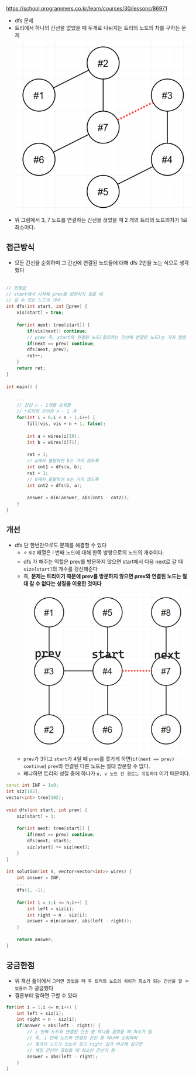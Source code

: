 
https://school.programmers.co.kr/learn/courses/30/lessons/86971

- dfs 문제
- 트리에서 하나의 간선을 없앴을 때 두개로 나눠지는 트리의 노드의 차를 구하는 문제
	![Pasted image 20231006174459](../Pasted%20image%2020231006174459.png)
- 위 그림에서 3, 7 노드를 연결하는 간선을 끊었을 때 2 개의 트리의 노드의차가 1로 최소이다.

## 접근방식
- 모든 간선을 순회하며 그 간선에 연결된 노드들에 대해 dfs 2번을 노는 식으로 생각했다
```cpp

// 반환값
// start에서 시작해 prev를 방문하지 않을 때
// 갈 수 있는 노드의 개수
int dfs(int start, int prev) {
    vis[start] = true;

    for(int next: tree[start]) {
        if(vis[next]) continue;
        // prev 즉, start와 연결된 노드(끊으려는 간선에 연결된 노드)는 가지 않음
        if(next == prev) continue;
        dfs(next, prev);
        ret++;
    }
    return ret;
}

int main() {

	...
	// 간선 n - 1개를 순회함
	// *트리의 간선은 n - 1 개
	for(int i = 0;i < n - 1;i++) {
		fill(vis, vis + n + 1, false);
	
		int a = wires[i][0];
		int b = wires[i][1];
	
		ret = 1;
		// a에서 출발하면 b는 가지 않도록
		int cnt1 = dfs(a, b);
		ret = 1;
		// b에서 출발하면 a는 가지 않도록
		int cnt2 = dfs(b, a);
	
		answer = min(answer, abs(cnt1 - cnt2));
	}
}
```


## 개선
- dfs 단 한번만으로도 문제를 해결할 수 있다
	- ⭐️ siz 배열은 i 번째 노드에 대해 한쪽 방향으로의 노드의 개수이다.
	- dfs 가 해주는 역할은 prev를 방문하지 않으면 start에서 다음 next로 갈 때 `size[start]`의 개수를 갱신해준다
	- 즉, **문제는 트리이기 때문에 prev를 방문하지 않으면 prev와 연결된 노드는 절대 갈 수 없다는 성질을 이용한 것이다**
		![Pasted image 20231006175859](../Pasted%20image%2020231006175859.png)
	- `prev`가 3이고 `start`가 4일 때 `prev`를 못가게 하면(`if(next == prev) continue`) `prev`와 연결된 다른 노드는 절대 방문할 수 없다.
	- 왜냐하면 트리의 성질 중에 하나가 `u, v 노드 간 경로는 유일하다` 이기 때문이다.

```cpp
const int INF = 1e9;
int siz[102];
vector<int> tree[102];

void dfs(int start, int prev) {
    siz[start] = 1;
    
    for(int next: tree[start]) {
        if(next == prev) continue;
        dfs(next, start);
        siz[start] += siz[next];
    }
}

int solution(int n, vector<vector<int>> wires) {
    int answer = INF;
	...
    dfs(1, -1);
    
    for(int i = 1;i <= n;i++) {
        int left = siz[i];
        int right = n - siz[i];
        answer = min(answer, abs(left - right));
    }
    
    return answer;
}
```


## 궁금한점
- 위 개선 풀이에서 `그러면 끊었을 때 두 트리의 노드의 차이가 최소가 되는 간선을 알 수 있을까` 가 궁금했다
- 결론부터 말하면 구할 수 있다
```cpp
for(int i = 1;i <= n;i++) {
	int left = siz[i];
	int right = n - siz[i];
	if(answer < abs(left - right)) {
		// i 번째 노드와 연결된 간선 중 하나를 끊었을 때 최소가 됨
		// 즉, i 번째 노드와 연결된 간선 중 하나씩 순회하며
		// 몇개의 노드가 있는지 찾고 right 값과 비교해 같으면
		// 해당 간선이 끊었을 때 최소인 간선이 됨
		answer = abs(left - right);
	}
}
```